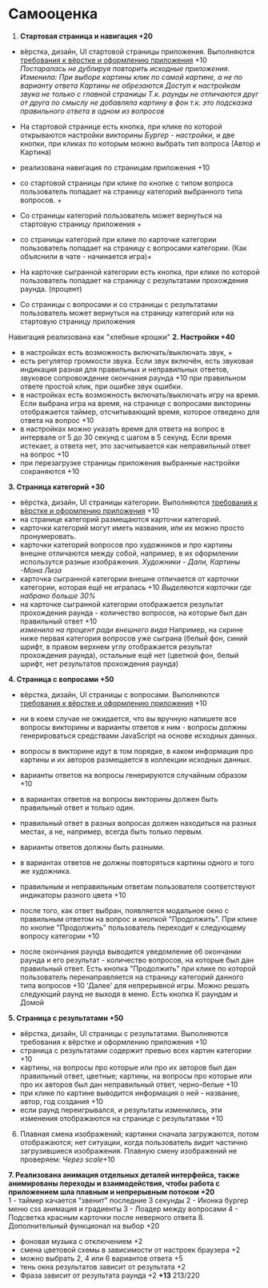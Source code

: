 
# Самооценка

1. **Стартовая страница и навигация +20**

- вёрстка, дизайн, UI стартовой страницы приложения. Выполняются [требования к вёрстке и оформлению приложения](https://github.com/rolling-scopes-school/tasks/blob/master/tasks/art-quiz/art-quiz.md#требования-к-вёрстке-и-оформлению-приложения) +10   
   _Постаралась не дублируя повторить  исходные приложения. 
Изменила:
  При выборе картины клик по самой картине, а не по варианту ответа
  Картины не обрезаются
  Доступ к настройкам звука не только с главной страницы
  Т.к. раунды не отличаются друг от друга по смыслу не добавляла картину в фон т.к. это подсказка правильного ответа в одном из вопросов_

- На стартовой странице есть кнопка, при клике по которой открываются настройки викторины _Бургер - настройки_, и две кнопки, при кликах по которым можно выбрать тип вопроса (Автор и Картина)
- реализована навигация по страницам приложения +10
- со стартовой страницы при клике по кнопке с типом вопроса пользователь попадает на страницу категорий выбранного типа вопросов. + 
- Со страницы категорий пользователь может вернуться на стартовую страницу приложения +
- со страницы категорий при клике по карточке категории пользователь попадает на страницу с вопросами категории. (Как объяснили в чате - начинается игра)+ 
- На карточке сыгранной категории есть кнопка, при клике по которой пользователь попадает  на страницу с результатами прохождения раунда. (процент)
- Со страницы с вопросами и со страницы с результатами пользователь может вернуться на страницу категорий или на стартовую страницу приложения 

Навигация реализована как "хлебные крошки"
**2. Настройки +40** 

- в настройках есть возможность включать/выключать звук, +
- есть регулятор громкости звука. Если звук включён, есть звуковая индикация разная для правильных и неправильных ответов, звуковое сопровождение окончания раунда +10
   при правильном ответе простой клик, при ошибке звук ошибки. 
- в настройках есть возможность включать/выключать игру на время. Если выбрана игра на время, на странице с вопросами викторины отображается таймер, отсчитывающий время, которое отведено для ответа на вопрос +10
- в настройках можно указать время для ответа на вопрос в интервале от 5 до 30 секунд с шагом в 5 секунд. Если время истекает, а ответа нет, это засчитывается как неправильный ответ на вопрос +10
- при перезагрузке страницы приложения выбранные настройки сохраняются +10

**3. Страница категорий +30**  

- вёрстка, дизайн, UI страницы категории. Выполняются [требования к вёрстке и оформлению приложения](https://github.com/rolling-scopes-school/tasks/blob/master/tasks/art-quiz/art-quiz.md#требования-к-вёрстке-и-оформлению-приложения) +10
- на странице категорий размещаются карточки категорий.
- карточки категорий могут иметь названия, или их можно просто пронумеровать.  
- карточки категорий вопросов про художников и про картины внешне отличаются между собой, например, в их оформлении использутся разные изображения. _Художники - Дали, Картины -Мона Лиза_
- карточка сыгранной категории внешне отличается от карточки категории, которая ещё не игралась +10
   _Выделяются карточки где набрано больше 30%_
- на карточке сыгранной категории отображается результат прохождения раунда - количество вопросов, на которые был дан правильный ответ +10  
   _изменила на процент ради внешнего вида_
   Например, на скрине ниже первая категория вопросов уже сыграна (белый фон, синий шрифт, в правом верхнем углу отображается результат прохождения раунда), остальные ещё нет (цветной фон, белый шрифт, нет результатов прохождения раунда)  

**4. Страница с вопросами +50**

- вёрстка, дизайн, UI страницы с вопросами. Выполняются [требования к вёрстке и оформлению приложения](https://github.com/rolling-scopes-school/tasks/blob/master/tasks/art-quiz/art-quiz.md#требования-к-вёрстке-и-оформлению-приложения) +10  
- ни в коем случае не ожидается, что вы вручную напишете все вопросы викторины и варианты ответов к ним - вопросы должны генерироваться средствами JavaScript на основе исходных данных.  
- вопросы в викторине идут в том порядке, в каком информация про картины и их авторов размещается в коллекции исходных данных.  

- варианты ответов на вопросы генерируются случайным образом +10   
- в вариантах ответов на вопросы викторины должен быть правильный ответ и только один.  
- правильный ответ в разных вопросах должен находиться на разных местах, а не, например, всегда быть только первым.  
- варианты ответов должны быть разными.  
- в вариантах ответов не должны повторяться картины одного и того же художника.  
- правильным и неправильным ответам пользователя соответствуют индикаторы разного цвета +10
- после того, как ответ выбран, появляется модальное окно с правильным ответом на вопрос и кнопкой "Продолжить". При клике по кнопке "Продолжить" пользователь переходит к следующему вопросу категории +10
- после окончания раунда выводится уведомление об окончании раунда и его результат - количество вопросов, на которые был дан правильный ответ. Есть кнопка "Продолжить" при клике по которой пользователь перенаправляется на страницу категорий данного типа вопросов +10
   'Далее' для непрерывной игры. Можно решать следующий раунд не выходя в меню. Есть кнопка К раундам и Домой
  
**5. Страница с результатами +50**

- вёрстка, дизайн, UI страницы с результатами. Выполняются требования к вёрстке и оформлению приложения +10
- страница с результатами содержит превью всех картин категории +10
- картины, на вопросы про которые или про их авторов был дан правильный ответ, цветные; картины, на вопросы про которые или про их авторов был дан неправильный ответ, черно-белые +10
- при клике по картине выводится информация о ней - название, автор, год создания +10
- если раунд переигрывался, и результаты изменились, эти изменения отображаются на странице с результатами +10

6. Плавная смена изображений; картинки сначала загружаются, потом отображаются; нет ситуации, когда пользователь видит частично загрузившиеся изображения. Плавную смену изображений не проверяем: _Через scale_+10

**7. Реализована анимация отдельных деталей интерфейса, также анимированы переходы и взаимодействия, чтобы работа с приложением шла плавным и непрерывным потоком +20**  
1 - таймер качается "звенит" последние 3 секунды
2 - Иконка бургер меню css анимация и градиенты
3 - Лоадер между вопросами
4 - Подсветка красным карточки после неверного ответа
8. Дополнительный функционал на выбор +20
- фоновая музыка с отключением +2
- смена цветовой схемы в зависимости от настроек браузера +2
- можно выбрать 2, 4 или 6 вариантов ответа   +5
- тень окна результатов зависит от результата +2
- Фраза зависит от результата раунда +2
 **+13**
 213/220
